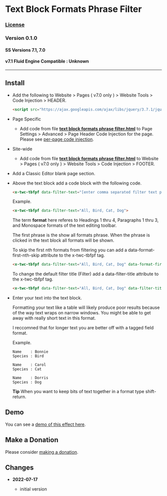 # Text Block Formats Phrase Filter

### [License][99]

### Version 0.1.0

#### SS Versions 7.1, 7.0

#### v7.1 Fluid Engine Compatible : Unknown

---

## Install

* Add the following to Website > Pages ( v7.0 only ) > Website Tools > Code
  Injection > HEADER.
  
  ```html
  <script src="https://ajax.googleapis.com/ajax/libs/jquery/3.7.1/jquery.min.js"></script>
  ```
  
* Page Specific

  * Add code from file **[text block formats phrase filter.html][1]** to Page
    Settings > Advanced > Page Header Code Injection for the page. Please see
    [per-page code injection][2].
    
* Site-wide

  * Add code from file **[text block formats phrase filter.html][1]** to
    Website > Pages ( v7.0 only ) > Website Tools > Code Injection > FOOTER.
    
* Add a Classic Editor blank page section.

* Above the text block add a code block with the following code.

  ```html
  <x-twc-tbfpf data-filter-text="[enter comma separated filter text phrases here between double quotes replacing the square brackets]">
  ```
  
  Example.
  
  ```html
  <x-twc-tbfpf data-filter-text="All, Bird, Cat, Dog">
  ```
  
  The term **format** here referes to Headings 1 thru 4, Paragraphs 1 thru 3,
  and Monospace formats of the text editing toolbar.
  
  The first phrase is the show all formats phrase. When the phrase is clicked
  in the text block all formats will be shown.
  
  To skip the first nth formats from filtering you can add a
  data-format-first-nth-skip attribute to the x-twc-tbfpf tag.
  
  ```html
  <x-twc-tbfpf data-filter-text="All, Bird, Cat, Dog" data-format-first-nth-skip="1">
  ```
  
  To change the default filter title (Filter) add a data-filter-title attribute
  to the x-twc-tbfpf tag.
  
  ```html
  <x-twc-tbfpf data-filter-text="All, Bird, Cat, Dog" data-filter-title="Show">
  ```
  
* Enter your text into the text block.

  Formatting your text like a table will likely produce poor results because of
  the way text wraps on narrow windows. You might be able to get away with
  really short text in this format.
  
  I reccomned that for longer text you are better off with a tagged field
  format.
  
  Example.
  
  ```text
  Name    : Bonnie
  Species : Bird
  
  Name    : Carol
  Species : Cat
  
  Name    : Dorris
  Species : Dog
  ```
  
  **Tip** When you want to keep bits of text together in a format type
  shift-return.
  
## Demo

You can see a [demo of this effect here][3].

## Make a Donation

Please consider [making a donation][4].

## Changes

<!-- * **2021-08-03**

  * added support for v7.0 Brine template family and Adirondack template
  * bumped version to 1.1
  -->
* **2022-07-17**

  * initial version

[1]: text%20block%20formats%20phrase%20filter.html#L1
[2]: https://support.squarespace.com/hc/en-us/articles/205815908-Using-code-injection#toc-per-page-code-injection
[3]: https://toms-web-consulting-demos.squarespace.com/text-block-formats-phrase-filter?password=twcdemos
[4]: https://github.com/tomsWebConsulting/twcsl#make-a-donation
[99]: https://github.com/tomsWebConsulting/twcsl/blob/main/LICENSE.txt#L1
